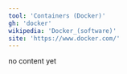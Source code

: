 ```yaml
---
tool: 'Containers (Docker)'
gh: 'docker'
wikipedia: 'Docker_(software)'
site: 'https://www.docker.com/'
---
```


no content yet
